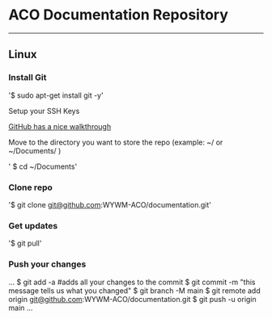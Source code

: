# ACO Documentation Repository

------------------------------------------

## Linux

### Install Git

'$ sudo apt-get install git -y'

Setup your SSH Keys

[GitHub has a nice walkthrough](https://docs.github.com/en/github/authenticating-to-github/connecting-to-github-with-ssh)

Move to the directory you want to store the repo (example: ~/ or ~/Documents/ )

' $ cd ~/Documents'

### Clone repo


'$ git clone git@github.com:WYWM-ACO/documentation.git'

### Get updates

'$ git pull'

### Push your changes
...
$ git add -a #adds all your changes to the commit
$ git commit -m "this message tells us what you changed"
$ git branch -M main
$ git remote add origin git@github.com:WYWM-ACO/documentation.git
$ git push -u origin main
...

